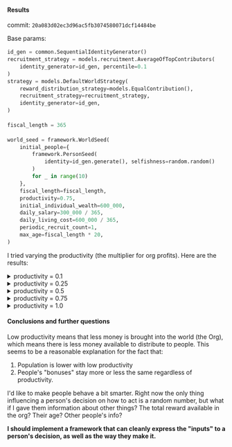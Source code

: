 #### Results

commit: `20a083d02ec3d96ac5fb3074580071dcf14484be`

Base params:

```python
id_gen = common.SequentialIdentityGenerator()
recruitment_strategy = models.recruitment.AverageOfTopContributors(
    identity_generator=id_gen, percentile=0.1
)
strategy = models.DefaultWorldStrategy(
    reward_distribution_strategy=models.EqualContribution(),
    recruitment_strategy=recruitment_strategy,
    identity_generator=id_gen,
)

fiscal_length = 365

world_seed = framework.WorldSeed(
    initial_people={
        framework.PersonSeed(
            identity=id_gen.generate(), selfishness=random.random()
        )
        for _ in range(10)
    },
    fiscal_length=fiscal_length,
    productivity=0.75,
    initial_individual_wealth=600_000,
    daily_salary=300_000 / 365,
    daily_living_cost=600_000 / 365,
    periodic_recruit_count=1,
    max_age=fiscal_length * 20,
)
```

I tried varying the productivity (the multiplier for org profits). Here are the results:

<details>
<summary>productivity = 0.1</summary>
<img src="03.png"/>
</details>

<details>
<summary>productivity = 0.25</summary>
<img src="04.png"/>
</details>

<details>
<summary>productivity = 0.5</summary>
<img src="05.png"/>
</details>

<details>
<summary>productivity = 0.75</summary>
<img src="06.png"/>
</details>

<details>
<summary>productivity = 1.0</summary>
<img src="07.png"/>
</details>

#### Conclusions and further questions

Low productivity means that less money is brought into the world (the Org), which means there is less money available to distribute to people. This seems to be a reasonable explanation for the fact that:
1. Population is lower with low productivity
2. People's "bonuses" stay more or less the same regardless of productivity.

I'd like to make people behave a bit smarter. Right now the only thing influencing a person's decision on how to act is a random number, but what if I gave them information about other things? The total reward available in the org? Their age? Other people's info?

**I should implement a framework that can cleanly express the "inputs" to a person's decision, as well as the way they make it.**
